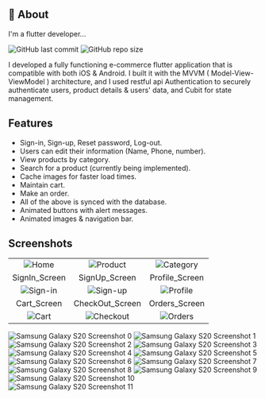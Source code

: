 
## 🚀 About
I'm a flutter developer...

<img alt="GitHub last commit" src="https://img.shields.io/github/last-commit/ISL270/MVVM-Ecommerce-FlutterApp">
<img alt="GitHub repo size" src="https://img.shields.io/github/repo-size/ISL270/MVVM-Ecommerce-FlutterApp">

I developed a fully functioning e-commerce flutter application that is compatible with both iOS & Android. I built it with the MVVM ( Model-View-ViewModel ) architecture, and I used restful api Authentication to securely authenticate users, product details & users' data, and Cubit for state management.
## Features

- Sign-in, Sign-up, Reset password, Log-out.
- Users can edit their information (Name, Phone, number).
- View products by category.
- Search for a product (currently being implemented).
- Cache images for faster load times.
- Maintain cart.
- Make an order.
- All of the above is synced with the database.
- Animated buttons with alert messages.
- Animated images & navigation bar.


## Screenshots

| | |  |
| :---: | :---: | :---:|
| ![Home](https://github.com/mohamedsber/e_commerce_app_api_cubit/assets/100823196/ae843a2c-769f-4ed6-b7d6-c0b95e5bcc1b) | ![Product](https://github.com/mohamedsber/e_commerce_app_api_cubit/assets/100823196/ac87a6e0-900a-45a6-a1d7-39d0d526561f) | ![Category](https://github.com/mohamedsber/e_commerce_app_api_cubit/assets/100823196/e394eb43-1b96-439e-abeb-3ec7f96a4cba) |
| SignIn_Screen | SignUp_Screen | Profile_Screen |
| ![Sign-in](https://user-images.githubusercontent.com/32794378/141522895-47275cb5-0ea8-4195-afe6-c38a49e8ba81.png) | ![Sign-up](https://user-images.githubusercontent.com/32794378/141522926-7047c432-fe55-452d-a2f1-2e78d376de1d.png) | ![Profile](https://user-images.githubusercontent.com/32794378/141523046-14edc430-2cfb-4569-bd1b-e0b674248d2d.png) |
| Cart_Screen | CheckOut_Screen | Orders_Screen |
| ![Cart](https://user-images.githubusercontent.com/32794378/141523345-286e79b0-43a8-4555-a371-d4eb1b4b0a6a.png) | ![Checkout](https://user-images.githubusercontent.com/32794378/141523381-f9ebb661-1b55-42f6-a91e-b5bcc4fec540.png) | ![Orders](https://user-images.githubusercontent.com/32794378/141523430-a086dd42-040e-4908-ba62-e7499a194471.png) |

![Samsung Galaxy S20 Screenshot 0](https://github.com/mohamedsber/e_commerce_app_api_cubit/assets/100823196/ae843a2c-769f-4ed6-b7d6-c0b95e5bcc1b)
![Samsung Galaxy S20 Screenshot 1](https://github.com/mohamedsber/e_commerce_app_api_cubit/assets/100823196/ac87a6e0-900a-45a6-a1d7-39d0d526561f)
![Samsung Galaxy S20 Screenshot 2](https://github.com/mohamedsber/e_commerce_app_api_cubit/assets/100823196/e394eb43-1b96-439e-abeb-3ec7f96a4cba)
![Samsung Galaxy S20 Screenshot 3](https://github.com/mohamedsber/e_commerce_app_api_cubit/assets/100823196/e867b76a-d339-426a-b3e7-ab36fb27ad32)
![Samsung Galaxy S20 Screenshot 4](https://github.com/mohamedsber/e_commerce_app_api_cubit/assets/100823196/2761984e-44b4-421c-a769-5aa20f6278be)
![Samsung Galaxy S20 Screenshot 5](https://github.com/mohamedsber/e_commerce_app_api_cubit/assets/100823196/8eb8f842-e9f4-4094-b2b9-29139200c16e)
![Samsung Galaxy S20 Screenshot 6](https://github.com/mohamedsber/e_commerce_app_api_cubit/assets/100823196/27000df1-f64c-455c-b91a-f1bcba15845e)
![Samsung Galaxy S20 Screenshot 7](https://github.com/mohamedsber/e_commerce_app_api_cubit/assets/100823196/fbcf4021-6916-4745-842d-fd8f40610f38)
![Samsung Galaxy S20 Screenshot 8](https://github.com/mohamedsber/e_commerce_app_api_cubit/assets/100823196/585dd0b2-c25a-45a8-9545-543e5c173ef3)
![Samsung Galaxy S20 Screenshot 9](https://github.com/mohamedsber/e_commerce_app_api_cubit/assets/100823196/bad4a127-d20b-4ba4-beff-44437ac71453)
![Samsung Galaxy S20 Screenshot 10](https://github.com/mohamedsber/e_commerce_app_api_cubit/assets/100823196/fd3ae181-b4d3-4275-87f6-3823b5bee8bb)
![Samsung Galaxy S20 Screenshot 11](https://github.com/mohamedsber/e_commerce_app_api_cubit/assets/100823196/49364673-e676-4229-9755-e943256dc39e)
